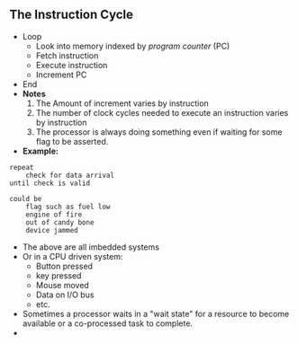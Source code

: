 ## The Instruction Cycle
- Loop
	- Look into memory indexed by *program counter* (PC)
	- Fetch instruction
	- Execute instruction
	- Increment PC
- End
- **Notes**
	1. The Amount of increment varies by instruction
	2. The number of clock cycles needed to execute an instruction varies by instruction
	3. The processor is always doing something even if waiting for some flag to be asserted.
- **Example:**
```
repeat
	check for data arrival
until check is valid

could be
	flag such as fuel low
	engine of fire
	out of candy bone
	device jammed
```
- The above are all imbedded systems
- Or in a CPU driven system:
	- Button pressed
	- key pressed
	- Mouse moved
	- Data on I/O bus
	- etc.
- Sometimes a processor waits in a "wait state" for a resource to become available or a co-processed task to complete.
- 